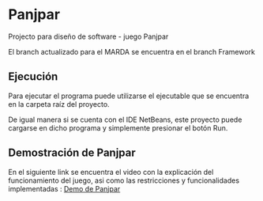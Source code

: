 # Panjpar
Projecto para diseño de software - juego Panjpar

El branch actualizado para el MARDA se encuentra en el branch Framework

## Ejecución
Para ejecutar el programa puede utilizarse el ejecutable que se encuentra en la carpeta raíz del proyecto. 

De igual manera si se cuenta con el IDE NetBeans, este proyecto puede cargarse en dicho programa y simplemente presionar el botón Run.

## Demostración de Panjpar
En el siguiente link se encuentra el video con la explicación del funcionamiento del juego, asi como las restricciones y funcionalidades implementadas :
[Demo de Panjpar](https://youtu.be/sGxlNVgBcfY)
